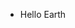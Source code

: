 - Hello Earth

<!---
matissd/matissd is a ✨ special ✨ repository because its `README.md` (this file) appears on your GitHub profile.
You can click the Preview link to take a look at your changes.
--->
